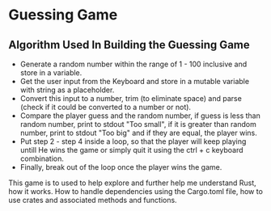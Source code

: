 # Guessing Game

## Algorithm Used In Building the Guessing Game

 - Generate a random number within the range of 1 - 100 inclusive and store in a variable.
 - Get the user input from the Keyboard and store in a mutable variable with string as a placeholder.
 - Convert this input to a number, trim (to eliminate space) and parse (check if it could be converted to a number or not).
 - Compare the player guess and the random number, if guess is less than random number, print to stdout "Too small", if it is greater than random number, print to stdout "Too big" and if they are equal, the player wins.
 - Put step 2 - step 4 inside a loop, so that the player will keep playing untill He wins the game or simply quit it using the ctrl + c keyboard combination.
 - Finally, break out of the loop once the player wins the game.

This game is to used to help explore and further help me understand Rust, how it works. How to handle dependencies using the Cargo.toml file, how to use crates and associated methods and functions.
